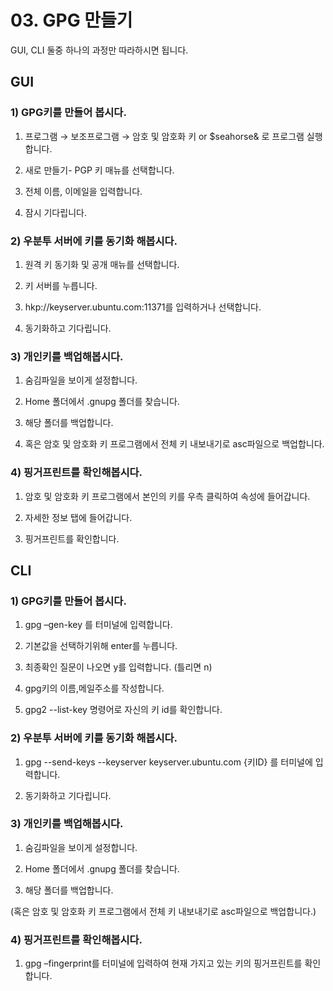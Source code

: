 # 03. GPG 만들기

GUI, CLI 둘중 하나의 과정만 따라하시면 됩니다.

## GUI

### 1) GPG키를 만들어 봅시다.

1) 프로그램 → 보조프로그램 → 암호 및 암호화 키 or $seahorse& 로 프로그램 실행합니다.

2) 새로 만들기- PGP 키 매뉴를 선택합니다.

3) 전체 이름, 이메일을 입력합니다.

4) 잠시 기다립니다.

### 2) 우분투 서버에 키를 동기화 해봅시다.

1) 원격 키 동기화 및 공개 매뉴를 선택합니다.

2) 키 서버를 누릅니다.

3) hkp://keyserver.ubuntu.com:11371를 입력하거나 선택합니다.

4) 동기화하고 기다립니다.

### 3) 개인키를 백업해봅시다.

1) 숨김파일을 보이게 설정합니다.

2) Home 폴더에서 .gnupg 폴더를 찾습니다.

3) 해당 폴더를 백업합니다.

4) 혹은 암호 및 암호화 키 프로그램에서 전체 키 내보내기로 asc파일으로 백업합니다.

### 4) 핑거프린트를 확인해봅시다.

1) 암호 및 암호화 키 프로그램에서 본인의 키를 우측 클릭하여 속성에 들어갑니다.

2) 자세한 정보 탭에 들어갑니다.

3) 핑거프린트를 확인합니다.

## CLI

### 1) GPG키를 만들어 봅시다.

1) gpg –gen-key 를 터미널에 입력합니다.

2) 기본값을 선택하기위해 enter를 누릅니다.

3) 최종확인 질문이 나오면 y를 입력합니다. (틀리면 n)

4) gpg키의 이름,메일주소를 작성합니다.

5) gpg2 --list-key 명령어로 자신의 키 id를 확인합니다.

### 2) 우분투 서버에 키를 동기화 해봅시다.

1) gpg --send-keys --keyserver keyserver.ubuntu.com {키ID} 를 터미널에 입력합니다.

4) 동기화하고 기다립니다.

### 3) 개인키를 백업해봅시다.

1) 숨김파일을 보이게 설정합니다.

2) Home 폴더에서 .gnupg 폴더를 찾습니다.

3) 해당 폴더를 백업합니다.

(혹은 암호 및 암호화 키 프로그램에서 전체 키 내보내기로 asc파일으로 백업합니다.)

### 4) 핑거프린트를 확인해봅시다.

1) gpg –fingerprint를 터미널에 입력하여 현재 가지고 있는 키의 핑거프린트를 확인합니다.
